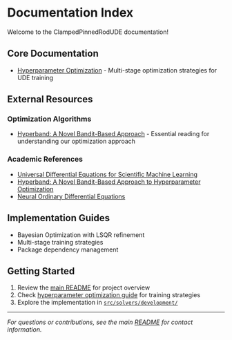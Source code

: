 # Documentation Index

Welcome to the ClampedPinnedRodUDE documentation!

## Core Documentation

- [Hyperparameter Optimization](hyperparameter-optimization.md) - Multi-stage optimization strategies for UDE training

## External Resources

### Optimization Algorithms
- [Hyperband: A Novel Bandit-Based Approach](https://2020blogfor.github.io/posts/2020/04/hyperband/) - Essential reading for understanding our optimization approach

### Academic References
- [Universal Differential Equations for Scientific Machine Learning](https://arxiv.org/abs/2001.04385)
- [Hyperband: A Novel Bandit-Based Approach to Hyperparameter Optimization](https://jmlr.org/papers/v18/16-558.html)
- [Neural Ordinary Differential Equations](https://arxiv.org/abs/1806.07366)

## Implementation Guides

- Bayesian Optimization with LSQR refinement
- Multi-stage training strategies
- Package dependency management

## Getting Started

1. Review the [main README](../README.md) for project overview
2. Check [hyperparameter optimization guide](hyperparameter-optimization.md) for training strategies
3. Explore the implementation in [`src/solvers/development/`](../src/solvers/development/)

---

*For questions or contributions, see the main [README](../README.md) for contact information.*
